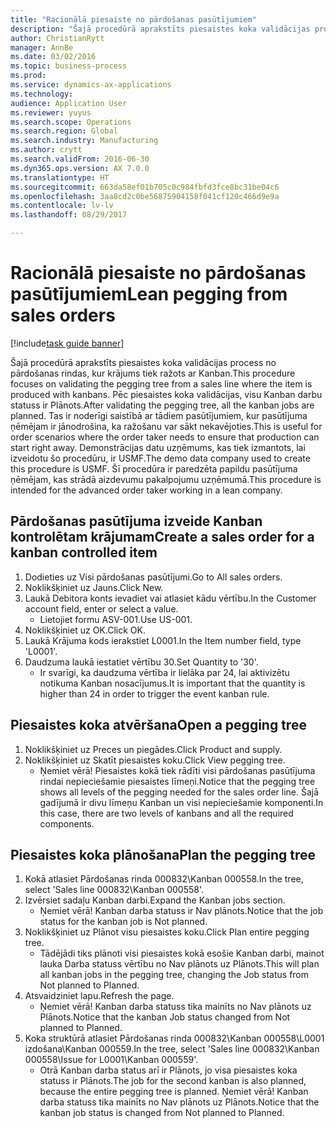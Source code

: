 ```yaml
--- 
title: "Racionālā piesaiste no pārdošanas pasūtījumiem"
description: "Šajā procedūrā aprakstīts piesaistes koka validācijas process no pārdošanas rindas, kur krājums tiek ražots ar Kanban."
author: ChristianRytt
manager: AnnBe
ms.date: 03/02/2016
ms.topic: business-process
ms.prod: 
ms.service: dynamics-ax-applications
ms.technology: 
audience: Application User
ms.reviewer: yuyus
ms.search.scope: Operations
ms.search.region: Global
ms.search.industry: Manufacturing
ms.author: crytt
ms.search.validFrom: 2016-06-30
ms.dyn365.ops.version: AX 7.0.0
ms.translationtype: HT
ms.sourcegitcommit: 663da58ef01b705c0c984fbfd3fce8bc31be04c6
ms.openlocfilehash: 3aa8cd2c0be56875904158f041cf120c466d9e9a
ms.contentlocale: lv-lv
ms.lasthandoff: 08/29/2017

---
```

# <a name="lean-pegging-from-sales-orders"></a><span data-ttu-id="07b7d-103">Racionālā piesaiste no pārdošanas pasūtījumiem</span><span class="sxs-lookup"><span data-stu-id="07b7d-103">Lean pegging from sales orders</span></span>

[!include[task guide banner](../../includes/task-guide-banner.md)]

<span data-ttu-id="07b7d-104">Šajā procedūrā aprakstīts piesaistes koka validācijas process no pārdošanas rindas, kur krājums tiek ražots ar Kanban.</span><span class="sxs-lookup"><span data-stu-id="07b7d-104">This procedure focuses on validating the pegging tree from a sales line where the item is produced with kanbans.</span></span> <span data-ttu-id="07b7d-105">Pēc piesaistes koka validācijas, visu Kanban darbu statuss ir Plānots.</span><span class="sxs-lookup"><span data-stu-id="07b7d-105">After validating the pegging tree, all the kanban jobs are planned.</span></span> <span data-ttu-id="07b7d-106">Tas ir noderīgi saistībā ar tādiem pasūtījumiem, kur pasūtījuma ņēmējam ir jānodrošina, ka ražošanu var sākt nekavējoties.</span><span class="sxs-lookup"><span data-stu-id="07b7d-106">This is useful for order scenarios where the order taker needs to ensure that production can start right away.</span></span> <span data-ttu-id="07b7d-107">Demonstrācijas datu uzņēmums, kas tiek izmantots, lai izveidotu šo procedūru, ir USMF.</span><span class="sxs-lookup"><span data-stu-id="07b7d-107">The demo data company used to create this procedure is USMF.</span></span> <span data-ttu-id="07b7d-108">Šī procedūra ir paredzēta papildu pasūtījuma ņēmējam, kas strādā aizdevumu pakalpojumu uzņēmumā.</span><span class="sxs-lookup"><span data-stu-id="07b7d-108">This procedure is intended for the advanced order taker working in a lean company.</span></span>


## <a name="create-a-sales-order-for-a-kanban-controlled-item"></a><span data-ttu-id="07b7d-109">Pārdošanas pasūtījuma izveide Kanban kontrolētam krājumam</span><span class="sxs-lookup"><span data-stu-id="07b7d-109">Create a sales order for a kanban controlled item</span></span>
1. <span data-ttu-id="07b7d-110">Dodieties uz Visi pārdošanas pasūtījumi.</span><span class="sxs-lookup"><span data-stu-id="07b7d-110">Go to All sales orders.</span></span>
2. <span data-ttu-id="07b7d-111">Noklikšķiniet uz Jauns.</span><span class="sxs-lookup"><span data-stu-id="07b7d-111">Click New.</span></span>
3. <span data-ttu-id="07b7d-112">Laukā Debitora konts ievadiet vai atlasiet kādu vērtību.</span><span class="sxs-lookup"><span data-stu-id="07b7d-112">In the Customer account field, enter or select a value.</span></span>
    * <span data-ttu-id="07b7d-113">Lietojiet formu ASV-001.</span><span class="sxs-lookup"><span data-stu-id="07b7d-113">Use US-001.</span></span>  
4. <span data-ttu-id="07b7d-114">Noklikšķiniet uz OK.</span><span class="sxs-lookup"><span data-stu-id="07b7d-114">Click OK.</span></span>
5. <span data-ttu-id="07b7d-115">Laukā Krājuma kods ierakstiet L0001.</span><span class="sxs-lookup"><span data-stu-id="07b7d-115">In the Item number field, type 'L0001'.</span></span>
6. <span data-ttu-id="07b7d-116">Daudzuma laukā iestatiet vērtību 30.</span><span class="sxs-lookup"><span data-stu-id="07b7d-116">Set Quantity to '30'.</span></span>
    * <span data-ttu-id="07b7d-117">Ir svarīgi, ka daudzuma vērtība ir lielāka par 24, lai aktivizētu notikuma Kanban nosacījumus.</span><span class="sxs-lookup"><span data-stu-id="07b7d-117">It is important that the quantity is higher than 24 in order to trigger the event kanban rule.</span></span>  

## <a name="open-a-pegging-tree"></a><span data-ttu-id="07b7d-118">Piesaistes koka atvēršana</span><span class="sxs-lookup"><span data-stu-id="07b7d-118">Open a pegging tree</span></span> 
1. <span data-ttu-id="07b7d-119">Noklikšķiniet uz Preces un piegādes.</span><span class="sxs-lookup"><span data-stu-id="07b7d-119">Click Product and supply.</span></span>
2. <span data-ttu-id="07b7d-120">Noklikšķiniet uz Skatīt piesaistes koku.</span><span class="sxs-lookup"><span data-stu-id="07b7d-120">Click View pegging tree.</span></span>
    * <span data-ttu-id="07b7d-121">Ņemiet vērā! Piesaistes kokā tiek rādīti visi pārdošanas pasūtījuma rindai nepieciešamie piesaistes līmeņi.</span><span class="sxs-lookup"><span data-stu-id="07b7d-121">Notice that the pegging tree shows all levels of the pegging needed for the sales order line.</span></span> <span data-ttu-id="07b7d-122">Šajā gadījumā ir divu līmeņu Kanban un visi nepieciešamie komponenti.</span><span class="sxs-lookup"><span data-stu-id="07b7d-122">In this case, there are two levels of kanbans and all the required components.</span></span>  

## <a name="plan-the-pegging-tree"></a><span data-ttu-id="07b7d-123">Piesaistes koka plānošana</span><span class="sxs-lookup"><span data-stu-id="07b7d-123">Plan the pegging tree</span></span>
1. <span data-ttu-id="07b7d-124">Kokā atlasiet Pārdošanas rinda 000832\Kanban 000558.</span><span class="sxs-lookup"><span data-stu-id="07b7d-124">In the tree, select 'Sales line 000832\Kanban 000558'.</span></span>
2. <span data-ttu-id="07b7d-125">Izvērsiet sadaļu Kanban darbi.</span><span class="sxs-lookup"><span data-stu-id="07b7d-125">Expand the Kanban jobs section.</span></span>
    * <span data-ttu-id="07b7d-126">Ņemiet vērā! Kanban darba statuss ir Nav plānots.</span><span class="sxs-lookup"><span data-stu-id="07b7d-126">Notice that the job status for the kanban job is Not planned.</span></span>  
3. <span data-ttu-id="07b7d-127">Noklikšķiniet uz Plānot visu piesaistes koku.</span><span class="sxs-lookup"><span data-stu-id="07b7d-127">Click Plan entire pegging tree.</span></span>
    * <span data-ttu-id="07b7d-128">Tādējādi tiks plānoti visi piesaistes kokā esošie Kanban darbi, mainot lauka Darba statuss vērtību no Nav plānots uz Plānots.</span><span class="sxs-lookup"><span data-stu-id="07b7d-128">This will plan all kanban jobs in the pegging tree, changing the Job status from Not planned to Planned.</span></span>  
4. <span data-ttu-id="07b7d-129">Atsvaidziniet lapu.</span><span class="sxs-lookup"><span data-stu-id="07b7d-129">Refresh the page.</span></span>
    * <span data-ttu-id="07b7d-130">Ņemiet vērā! Kanban darba statuss tika mainīts no Nav plānots uz Plānots.</span><span class="sxs-lookup"><span data-stu-id="07b7d-130">Notice that the kanban Job status changed from Not planned to Planned.</span></span>  
5. <span data-ttu-id="07b7d-131">Koka struktūrā atlasiet Pārdošanas rinda 000832\Kanban 000558\L0001 izdošana\Kanban 000559.</span><span class="sxs-lookup"><span data-stu-id="07b7d-131">In the tree, select 'Sales line 000832\Kanban 000558\Issue for L0001\Kanban 000559'.</span></span>
    * <span data-ttu-id="07b7d-132">Otrā Kanban darba status arī ir Plānots, jo visa piesaistes koka statuss ir Plānots.</span><span class="sxs-lookup"><span data-stu-id="07b7d-132">The job for the second kanban is also planned, because the entire pegging tree is planned.</span></span> <span data-ttu-id="07b7d-133">Ņemiet vērā! Kanban darba statuss tika mainīts no Nav plānots uz Plānots.</span><span class="sxs-lookup"><span data-stu-id="07b7d-133">Notice that the kanban job status is changed from Not planned to Planned.</span></span>  


